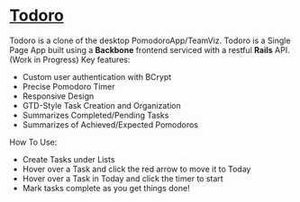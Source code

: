 # [Todoro](todoroapp.heroku.com)

Todoro is a clone of the desktop PomodoroApp/TeamViz. Todoro is a Single Page App built using a **Backbone** frontend serviced with a restful **Rails** API. (Work in Progress) Key features:

* Custom user authentication with BCrypt
* Precise Pomodoro Timer
* Responsive Design
* GTD-Style Task Creation and Organization
* Summarizes Completed/Pending Tasks
* Summarizes of Achieved/Expected Pomodoros

How To Use:
* Create Tasks under Lists 
* Hover over a Task and click the red arrow to move it to Today 
* Hover over a Task in Today and click the timer to start
* Mark tasks complete as you get things done!
